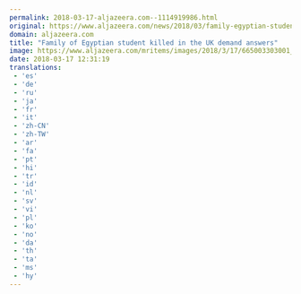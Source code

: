 ```yaml
---
permalink: 2018-03-17-aljazeera.com--1114919986.html
original: https://www.aljazeera.com/news/2018/03/family-egyptian-student-killed-uk-demand-answers-180317110027720.html
domain: aljazeera.com
title: "Family of Egyptian student killed in the UK demand answers"
image: https://www.aljazeera.com/mritems/images/2018/3/17/665003303001_5753323985001_5753306056001-th.jpg
date: 2018-03-17 12:31:19
translations: 
 - 'es'
 - 'de'
 - 'ru'
 - 'ja'
 - 'fr'
 - 'it'
 - 'zh-CN'
 - 'zh-TW'
 - 'ar'
 - 'fa'
 - 'pt'
 - 'hi'
 - 'tr'
 - 'id'
 - 'nl'
 - 'sv'
 - 'vi'
 - 'pl'
 - 'ko'
 - 'no'
 - 'da'
 - 'th'
 - 'ta'
 - 'ms'
 - 'hy'
---
```


